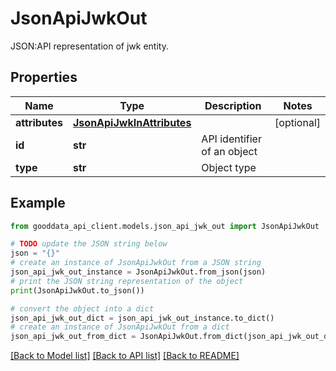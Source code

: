 # JsonApiJwkOut

JSON:API representation of jwk entity.

## Properties

Name | Type | Description | Notes
------------ | ------------- | ------------- | -------------
**attributes** | [**JsonApiJwkInAttributes**](JsonApiJwkInAttributes.md) |  | [optional] 
**id** | **str** | API identifier of an object | 
**type** | **str** | Object type | 

## Example

```python
from gooddata_api_client.models.json_api_jwk_out import JsonApiJwkOut

# TODO update the JSON string below
json = "{}"
# create an instance of JsonApiJwkOut from a JSON string
json_api_jwk_out_instance = JsonApiJwkOut.from_json(json)
# print the JSON string representation of the object
print(JsonApiJwkOut.to_json())

# convert the object into a dict
json_api_jwk_out_dict = json_api_jwk_out_instance.to_dict()
# create an instance of JsonApiJwkOut from a dict
json_api_jwk_out_from_dict = JsonApiJwkOut.from_dict(json_api_jwk_out_dict)
```
[[Back to Model list]](../README.md#documentation-for-models) [[Back to API list]](../README.md#documentation-for-api-endpoints) [[Back to README]](../README.md)


